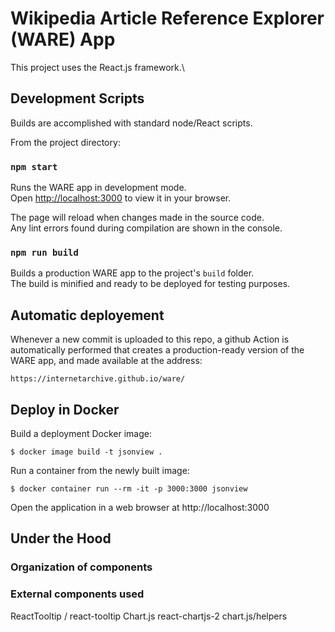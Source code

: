 # Wikipedia Article Reference Explorer (WARE) App

This project uses the React.js framework.\

## Development Scripts

Builds are accomplished with standard node/React scripts.

From the project directory:

### `npm start`

Runs the WARE app in development mode.\
Open [http://localhost:3000](http://localhost:3000) to view it in your browser.

The page will reload when changes made in the source code.\
Any lint errors found during compilation are shown in the console.

### `npm run build`

Builds a production WARE app to the project's `build` folder.\
The build is minified and ready to be deployed for testing purposes.

## Automatic deployement

Whenever a new commit is uploaded to this repo, a github Action is automatically performed that
creates a production-ready version of the WARE app, and made available at the address:

```
https://internetarchive.github.io/ware/
```


## Deploy in Docker

Build a deployment Docker image:

```
$ docker image build -t jsonview .
```

Run a container from the newly built image:

```
$ docker container run --rm -it -p 3000:3000 jsonview
````

Open the application in a web browser at http://localhost:3000

## Under the Hood


### Organization of components


### External components used

ReactTooltip / react-tooltip
Chart.js
react-chartjs-2
chart.js/helpers
